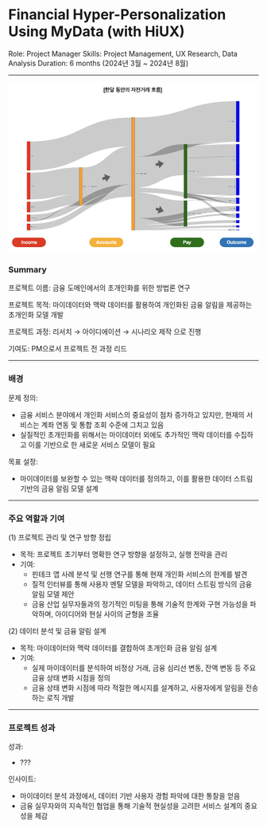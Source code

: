 # Financial Hyper-Personalization Using MyData (with HiUX)

Role: Project Manager
Skills: Project Management, UX Research, Data Analysis
Duration: 6 months (2024년 3월 ~ 2024년 8월)

---

![MyData 프로젝트 이미지](/images/mydata.png)

### Summary

프로젝트 이름: 금융 도메인에서의 초개인화를 위한 방법론 연구

프로젝트 목적: 마이데이터와 맥락 데이터를 활용하여 개인화된 금융 알림을 제공하는 초개인화 모델 개발

프로젝트 과정: 리서치 → 아이디에이션 → 시나리오 제작 으로 진행

기여도: PM으로서 프로젝트 전 과정 리드

---

### 배경

문제 정의:

- 금융 서비스 분야에서 개인화 서비스의 중요성이 점차 증가하고 있지만, 현재의 서비스는 계좌 연동 및 통합 조회 수준에 그치고 있음
- 실질적인 초개인화를 위해서는 마이데이터 외에도 추가적인 맥락 데이터를 수집하고 이를 기반으로 한 새로운 서비스 모델이 필요

목표 설정:

- 마이데이터를 보완할 수 있는 맥락 데이터를 정의하고, 이를 활용한 데이터 스트림 기반의 금융 알림 모델 설계

---

### 주요 역할과 기여

(1) 프로젝트 관리 및 연구 방향 정립

- 목적: 프로젝트 초기부터 명확한 연구 방향을 설정하고, 실행 전략을 관리
- 기여:
    - 핀테크 앱 사례 분석 및 선행 연구를 통해 현재 개인화 서비스의 한계를 발견
    - 질적 인터뷰를 통해 사용자 멘탈 모델을 파악하고, 데이터 스트림 방식의 금융 알림 모델 제안
    - 금융 산업 실무자들과의 정기적인 미팅을 통해 기술적 한계와 구현 가능성을 파악하며, 아이디어와 현실 사이의 균형을 조율

(2) 데이터 분석 및 금융 알림 설계

- 목적: 마이데이터와 맥락 데이터를 결합하여 초개인화 금융 알림 설계
- 기여:
    - 실제 마이데이터를 분석하여 비정상 거래, 금융 심리선 변동, 잔액 변동 등 주요 금융 상태 변화 시점을 정의
    - 금융 상태 변화 시점에 따라 적절한 메시지를 설계하고, 사용자에게 알림을 전송하는 로직 개발

---

### 프로젝트 성과

성과:

- ???

인사이트:

- 마이데이터 분석 과정에서, 데이터 기반 사용자 경험 파악에 대한 통찰을 얻음
- 금융 실무자와의 지속적인 협업을 통해 기술적 현실성을 고려한 서비스 설계의 중요성을 체감